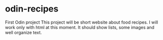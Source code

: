 # odin-recipes
First Odin project
This project will be short website about food recipes. I will work only with html at this moment. It should show lists, some images and well organize text.